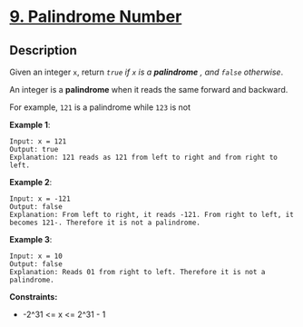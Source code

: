 # [9. Palindrome Number](https://leetcode.com/problems/palindrome-number/)

## Description

Given an integer `x`, return _`true` if `x` is a **palindrome** , and `false` otherwise_.

An integer is a **palindrome** when it reads the same forward and backward.

For example, `121` is a palindrome while `123` is not

**Example 1**:

```
Input: x = 121
Output: true
Explanation: 121 reads as 121 from left to right and from right to left.
```

**Example 2**:

```
Input: x = -121
Output: false
Explanation: From left to right, it reads -121. From right to left, it becomes 121-. Therefore it is not a palindrome.
```

**Example 3**:

```
Input: x = 10
Output: false
Explanation: Reads 01 from right to left. Therefore it is not a palindrome.
```

**Constraints:**
* -2^31 <= x <= 2^31 - 1


